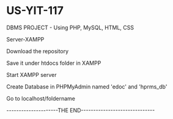 # US-YIT-117
DBMS PROJECT - Using PHP, MySQL, HTML, CSS

Server-XAMPP

Download the repository

Save it under htdocs folder in XAMPP 

Start XAMPP server 

Create Database in PHPMyAdmin named 'edoc' and 'hprms_db'

Go to localhost/foldername

---------------------THE END------------------------------

